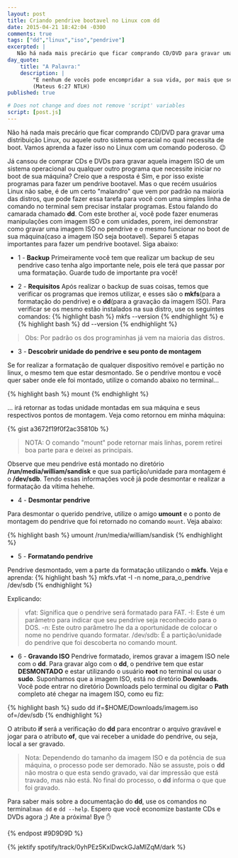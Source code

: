 ```yaml
---
layout: post
title: Criando pendrive bootavel no Linux com dd
date: 2015-04-21 18:42:04 -0300
comments: true
tags: ["dd","linux","iso","pendrive"]
excerpted: |
   Não há nada mais precário que ficar comprando CD/DVD para gravar uma distribuição Linux, ou aquele outro sistema operacial no qual necessita de boot. Vamos aprenda a fazer isso no Linux com um comando poderoso.
day_quote:
    title: "A Palavra:"
    description: |
        "E nenhum de vocês pode encompridar a sua vida, por mais que se preocupe com isso." <br>
        (Mateus 6:27 NTLH)
published: true

# Does not change and does not remove 'script' variables
script: [post.js]
---
```


Não há nada mais precário que ficar comprando CD/DVD para gravar uma distribuição Linux, ou aquele outro sistema operacial no qual necessita de boot. Vamos aprenda a fazer isso no Linux com um comando poderoso. :wink:

Já cansou de comprar CDs e DVDs para gravar aquela imagem ISO de um sistema operacional ou qualquer outro programa que necessite iniciar no boot de sua máquina? Creio que a resposta é Sim, e por isso existe programas para fazer um pendrive bootavel. Mas o que recém usuários Linux não sabe, é de um certo "malandro" que vem por padrão na maioria das distros, que pode fazer essa tarefa para você com uma simples linha de comando no terminal sem precisar instalar programas. Estou falando do camarada chamado **dd**. Com este brother aí, você pode fazer enumeras manipulações com imagem ISO e com unidades, porem, irei demonstrar como gravar uma imagem ISO no pendrive e o mesmo funcionar no boot de sua máquina(caso a imagem ISO seja bootavel). Separei 5 etapas importantes para fazer um pendrive bootavel. Siga abaixo:


* 1 - **Backup**
Primeiramente você tem que realizar um backup de seu pendrive caso tenha algo importante nele, pois ele terá que passar por uma formatação. Guarde tudo de importante pra você!

* 2 - **Requisitos**
Após realizar o backup de suas coisas, temos que verificar os programas que iremos utilizar, e esses são o **mkfs**(para a formatação do pendrive) e o **dd**(para a gravação da imagem ISO). Para verificar se os mesmo estão instalados na sua distro, use os seguintes comandos:
{% highlight bash  %}
mkfs --version
{% endhighlight %}
e
{% highlight bash  %}
dd --version
{% endhighlight %}

> Obs: Por padrão os dos programinhas já vem na maioria das distros.

* 3 - **Descobrir unidade do pendrive e seu ponto de montagem**

Se for realizar a formatação de qualquer dispositivo remóvel e partição no linux, o mesmo tem que estar desmontado. Se o pendrive montou e você quer saber onde ele foi montado, utilize o comando abaixo no terminal...

{% highlight bash  %}
mount
{% endhighlight %}

... irá retornar as todas unidade montadas em sua máquina e seus respectivos pontos de montagem. Veja como retornou em minha máquina:

{% gist a3672f19f0f2ac35810b %}

> NOTA: O comando "mount" pode retornar mais linhas, porem retirei boa parte
> para e deixei as principais.

Observe que meu pendrive está montado no diretório **/run/media/william/sandisk** e que sua partição/unidade para montagem é o **/dev/sdb**. Tendo essas informações você já pode desmontar e realizar a formatação da vítima hehehe.

* 4 - **Desmontar pendrive**

Para desmontar o querido pendrive, utilize o amigo **umount** e o ponto de montagem do pendrive que foi retornado no comando `mount`. Veja abaixo:

{% highlight bash  %}
umount /run/media/william/sandisk
{% endhighlight %}

* 5 - **Formatando pendrive**

Pendrive desmontado, vem a parte da formatação utilizando o **mkfs**. Veja e aprenda:
{% highlight bash %}
mkfs.vfat -I -n nome_para_o_pendrive /dev/sdb
{% endhighlight %}

Explicando:

> vfat: Significa que o pendrive será formatado para FAT.
> -I: Este é um parâmetro para indicar que seu pendrive seja reconhecido para o DOS.
> -n: Este outro parâmetro lhe da a oportunidade de colocar o nome no pendrive quando formatar.
> /dev/sdb: É a partição/unidade do pendrive que foi descoberta no comando mount.

* 6 - **Gravando ISO**
Pendrive formatado, iremos gravar a imagem ISO nele com o **dd**. Para gravar algo com o **dd**, o pendrive tem que estar **DESMONTADO** e estar utilizando o usuário **root** no terminal ou usar o **sudo**.
Suponhamos que a imagem ISO, está no diretório **Downloads**. Você pode entrar no diretório Downloads pelo terminal ou digitar o **Path** completo até chegar na imagem ISO, como eu fiz:

{% highlight bash  %}
sudo dd if=$HOME/Downloads/imagem.iso of=/dev/sdb
{% endhighlight %}

O atributo **if** será a verificação do **dd** para encontrar o arquivo gravável e jogar para o atributo **of**, que vai receber a unidade do pendrive, ou seja, local a ser gravado.

> Nota: Dependendo do tamanho da imagem ISO e da potência de sua máquina, o processo pode ser demorado. Não se assuste, pois o **dd** não mostra o que esta sendo gravado, vai dar impressão que está travado, mas não está. No final do processo, o **dd** informa o que que foi gravado.

Para saber mais sobre a documentação do **dd**, use os comandos no terminal:`man dd` e `dd --help`. Espero que você economize bastante CDs e DVDs agora ;)
Ate a próxima! Bye :hand:

{% endpost #9D9D9D %}

{% jektify spotify/track/0yhPEz5KxlDwckGJaMlZqM/dark %}
